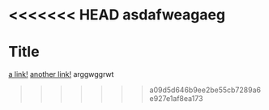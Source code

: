 <<<<<<< HEAD
asdafweagaeg
=======
# Title

[a link!](https://random.com)
[another link!](jkjqiroejgqegjqp949-8ug)
arggwggrwt
>>>>>>> a09d5d646b9ee2be55cb7289a6e927e1af8ea173
